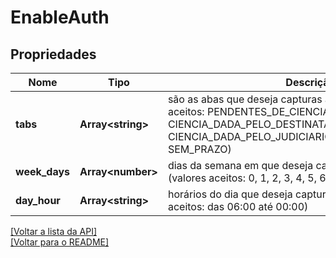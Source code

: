 # EnableAuth

## Propriedades
Nome | Tipo | Descrição | Notas
------------ | ------------- | ------------- | -------------
**tabs** | **Array\<string\>** | são as abas que deseja capturas as intimações (valores aceitos: PENDENTES_DE_CIENCIA, CIENCIA_DADA_PELO_DESTINATARIO_DENTRO_DO_PRAZO, CIENCIA_DADA_PELO_JUDICIARIO_DENTRO_DO_PRAZO e SEM_PRAZO) | [obrigatório] 
**week_days** | **Array\<number\>** | dias da semana em que deseja capturar as intimações (valores aceitos: 0, 1, 2, 3, 4, 5, 6) | [obrigatório] 
**day_hour** | **Array\<string\>** | horários do dia que deseja capturar as intimações (valores aceitos: das 06:00 até 00:00) | [obrigatório] 

[[Voltar a lista da API]](../../../README.md#Documentação-para-os-Endpoints-da-API)    
[[Voltar para o README]](../../../README.md#Intima.ai---SDK-NodeJS)

